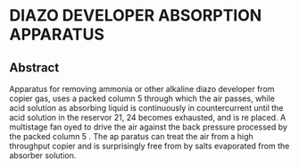 # DIAZO DEVELOPER ABSORPTION APPARATUS

## Abstract
Apparatus for removing ammonia or other alkaline diazo developer from copier gas, uses a packed column 5 through which the air passes, while acid solution as absorbing liquid is continuously in countercurrent until the acid solution in the reservor 21, 24 becomes exhausted, and is re placed. A multistage fan oyed to drive the air against the back pressure processed by the packed column 5 . The ap paratus can treat the air from a high throughput copier and is surprisingly free from by salts evaporated from the absorber solution.